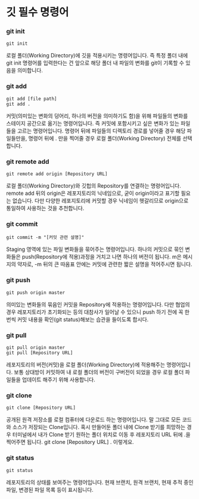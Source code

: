 # 깃 필수 명령어

### git init
```shell
git init
```
로컬 폴더(Working Directory)에 깃을 적용시키는 명령어입니다. 즉 특정 폴더 내에 git init 명령어를 입력한다는 건 앞으로 해당 폴더 내 파일의 변화를 git이 기록할 수 있음을 의미합니다.

### git add
```shell
git add [file path]
git add .
```

커밋(의미있는 변화의 덩어리, 하나의 버전을 의미하기도 함)을 위해 파일들의 변화를 스테이지 공간으로 옮기는 명령어입니다. 즉 커밋에 포함시키고 싶은 변화가 있는 파일들을 고르는 명령어입니다. 명령어 뒤에 파일들의 디렉토리 경로를 넣어줄 경우 해당 파일들만을, 명령어 뒤에 . 만을 찍어줄 경우 로컬 폴더(Working Directory) 전체를 선택합니다.

### git remote add
```shell
git remote add origin [Repository URL]
```
로컬 폴더(Working Directory)와 깃헙의 Repository를 연결하는 명령어입니다.
remote add 뒤의 origin은 레포지토리의 닉네임으로, 굳이 origin이라고 표기할 필요는 없습니다. 다만 다양한 레포지토리에 커밋할 경우 닉네임이 헷갈리므로 origin으로 통일하여 사용하는 것을 추천합니다.

### git commit
```shell
git commit -m "[커밋 관련 설명]"
```
Staging 영역에 있는 파일 변화들을 묶어주는 명령어입니다. 하나의 커밋으로 묶인 변화들은 push(Repository에 적용)과정을 거치고 나면 하나의 버전이 됩니다. m은 메시지의 약자로, -m 뒤의 큰 따옴표 안에는 커밋에 관련한 짧은 설명을 적어주시면 됩니다.

### git push
```shell
git push origin master
```
의미있는 변화들의 묶음인 커밋을 Repository에 적용하는 명령어입니다. 다만 협업의 경우 레포지토리가 초기화되는 등의 대참사가 일어날 수 있으니 push 하기 전에 꼭 한번씩 커밋 내용을 확인(git status)해보는 습관을 들이도록 합시다.

### git pull
```shell
git pull origin master
git pull [Repository URL]
```
레포지토리의 버전(커밋)을 로컬 폴더(Working Directory)에 적용해주는 명령어입니다. 보통 상대방이 커밋하여 내 로컬 폴더의 버전이 구버전이 되었을 경우 로컬 폴더 파일들을 업데이트 해주기 위해 사용합니다.

### git clone
```shell
git clone [Repository URL]
```
공개된 원격 저장소를 로컬 컴퓨터에 다운로드 하는 명령어입니다. 말 그대로 모든 코드와 소스가 저장되는 Clone입니다. 혹시 만들어둔 폴더 내에 Clone 받기를 희망하는 경우 터미널에서 내가 Clone 받기 원하는 폴더 위치로 이동 후 레포지토리 URL 뒤에 .을 찍어주면 됩니다. git clone [Repository URL] . 이렇게요.

### git status
```shell
git status
```
레포지토리의 상태를 보여주는 명령어입니다. 현재 브랜치, 원격 브랜치, 현재 추적 중인 파일, 변경된 파일 목록 등이 표시됩니다.